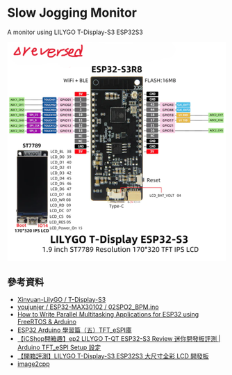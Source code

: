 # Slow Jogging Monitor
A monitor using LILYGO T-Display-S3 ESP32S3

![](https://github.com/Jung217/Slow_Jogging_Monitor/blob/main/property/01%20pics/image-32.png)

## 參考資料
* [Xinyuan-LilyGO / T-Display-S3](https://github.com/Xinyuan-LilyGO/T-Display-S3/tree/main)
* [youjunjer / ESP32-MAX30102 / 02SPO2_BPM.ino](https://github.com/youjunjer/ESP32-MAX30102/blob/main/02SPO2_BPM.ino)
* [How to Write Parallel Multitasking Applications for ESP32 using FreeRTOS & Arduino](https://www.circuitstate.com/tutorials/how-to-write-parallel-multitasking-applications-for-esp32-using-freertos-arduino/#google_vignette)
* [ESP32 Arduino 學習篇（五）TFT_eSPI庫](https://blog.csdn.net/DOF526570/article/details/128859819)
* [【iCShop開箱趣】ep2 LILYGO T-QT ESP32-S3 Review 迷你開發板評測 | Arduino TFT_eSPI Setup 設定](https://www.youtube.com/watch?v=APCz1XeYjW4)
* [【開箱評測】LILYGO T-Display-S3 ESP32S3 大尺寸全彩 LCD 開發板](https://www.circuspi.com/index.php/2023/05/31/unboxing-lilygo-t-display-s3/)
* [image2cpp](https://javl.github.io/image2cpp/)
